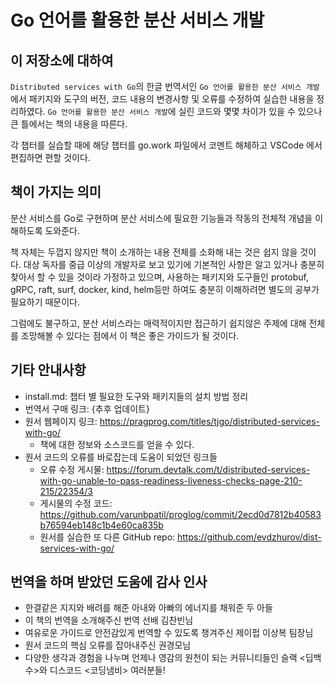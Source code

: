 # Go 언어를 활용한 분산 서비스 개발

## 이 저장소에 대하여

`Distributed services with Go`의 한글 번역서인 `Go 언어를 활용한 분산 서비스 개발`에서 패키지와 도구의 버전, 코드 내용의 변경사항 및 오류를 수정하여 실습한 내용을 정리하였다. `Go 언어를 활용한 분산 서비스 개발`에 실린 코드와 몇몇 차이가 있을 수 있으나 큰 틀에서는 책의 내용을 따른다. 

각 챕터를 실습할 때에 해당 챕터를 go.work 파일에서 코멘트 해체하고 VSCode 에서 편집하면 편할 것이다. 

## 책이 가지는 의미

분산 서비스를 Go로 구현하며 분산 서비스에 필요한 기능들과 작동의 전체적 개념을 이해하도록 도와준다.

책 자체는 두껍지 않지만 책이 소개하는 내용 전체를 소화해 내는 것은 쉽지 않을 것이다. 대상 독자를 중급 이상의 개발자로 보고 있기에 기본적인 사항은 알고 있거나 충분히 찾아서 할 수 있을 것이라 가정하고 있으며, 사용하는 패키지와 도구들인 protobuf, gRPC, raft, surf, docker, kind, helm등만 하여도 충분히 이해하려면 별도의 공부가 필요하기 때문이다.

그럼에도 불구하고, 분산 서비스라는 매력적이지만 접근하기 쉽지않은 주제에 대해 전체를 조망해볼 수 있다는 점에서 이 책은 좋은 가이드가 될 것이다.

## 기타 안내사항

- install.md: 챕터 별 필요한 도구와 패키지들의 설치 방법 정리 
- 번역서 구매 링크: {추후 업데이트}
- 원서 웹페이지 링크: https://pragprog.com/titles/tjgo/distributed-services-with-go/
  - 책에 대한 정보와 소스코드를 얻을 수 있다. 
- 원서 코드의 오류를 바로잡는데 도움이 되었던 링크들
  - 오류 수정 게시물: https://forum.devtalk.com/t/distributed-services-with-go-unable-to-pass-readiness-liveness-checks-page-210-215/22354/3
  - 게시물의 수정 코드: https://github.com/varunbpatil/proglog/commit/2ecd0d7812b40583b76594eb148c1b4e60ca835b
  - 원서를 실습한 또 다른 GitHub repo: https://github.com/evdzhurov/dist-services-with-go/

## 번역을 하며 받았던 도움에 감사 인사

- 한결같은 지지와 배려를 해준 아내와 아빠의 에너지를 채워준 두 아들
- 이 책의 번역을 소개해주신 번역 선배 김찬빈님
- 여유로운 가이드로 안전감있게 번역할 수 있도록 챙겨주신 제이펍 이상복 팀장님
- 원서 코드의 핵심 오류를 잡아내주신 권경모님
- 다양한 생각과 경험을 나누며 언제나 영감의 원천이 되는 커뮤니티들인 슬랙 <딥백수>와 디스코드 <코딩냄비> 여러분들!
